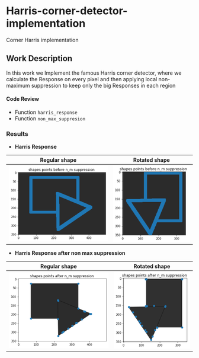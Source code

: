 # Harris-corner-detector-implementation
 Corner Harris implementation
## Work Description

In this work we Implement the famous Harris corner detector, where we calculate the Response on every pixel and then applying local non-maximum suppression to keep only the big Responses in each region

#### Code Review
* Function `harris_response`
* Function `non_max_suppresion`

### Results
* **Harris Response**

|Regular shape | Rotated shape|
|--|--|
|![geo](Results/Harris_Response.png)|![geo](Results/Harris_Response_rotated.png)|

* **Harris Response after non max suppression**

|Regular shape | Rotated shape|
|--|--|
|![geo](Results/Harris_Response_with_non_max_suppression.png)|![geo](Results/Harris_Response_rotated_with_non_max_suppression.png)|
